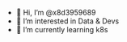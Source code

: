 - 👋 Hi, I’m @x8d3959689
- 👀 I’m interested in Data & Devs
- 🌱 I’m currently learning k8s

<!---
x8d3959689/x8d3959689 is a ✨ special ✨ repository because its `README.md` (this file) appears on your GitHub profile.
You can click the Preview link to take a look at your changes.
--->
